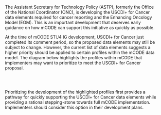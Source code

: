The Assistant Secretary for Technology Policy (ASTP), formerly the Office of the National Coordinator (ONC), is developing the USCDI+ for Cancer data elements required for cancer reporting and the Enhancing Oncology Model (EOM).  This is an important development that deserves early guidance on how mCODE can support this initiative as quickly as possible.

At the time of mCODE STU4 IG development, USCDI+ for Cancer just completed its comment period, so the proposed data elements may still be subject to change.  However, the current list of data elements suggests a higher priority should be applied to certain profiles within the mCODE data model.  The diagram below highlights the profiles within mCODE that implementers may want to prioritize to meet the USCDI+ for Cancer proposal.

<br/>
<object data="mCodeCoreDiagram.svg" type="image/svg+xml"></object>
<br/>

Prioritizing the development of the highlighted profiles first provides a pathway for quickly supporting the USCDI+ for Cancer data elements while providing a rational stepping-stone towards full mCODE implementation.  Implementers should consider this option in their development plans.
